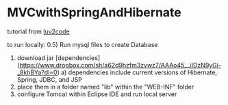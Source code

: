 # MVCwithSpringAndHibernate
tutorial from 
[luv2code](https://www.udemy.com/spring-hibernate-tutorial/?couponCode=SPRING-BLOG-15)

to run locally:
0.5) Run mysql files to create Database
1) download jar [dependencies] (https://www.dropbox.com/sh/a62d9hzfm3zvwz7/AAAo45__iIDzN9yGi-_8khBYa?dl=0)
	a) dependencies include current versions of Hibernate, Spring, JDBC, and JSP
2) place them in a folder named "lib" within the "WEB-INF" folder
3) configure Tomcat within Eclipse IDE and run local server